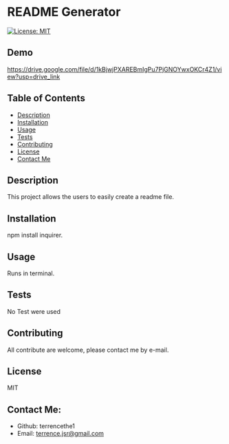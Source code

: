 # README Generator
  [![License: MIT](https://img.shields.io/badge/License-MIT-yellow.svg)](https://opensource.org/licenses/MIT)
  

 
 
  ## Demo 
  https://drive.google.com/file/d/1kBjwjPXAREBmIgPu7PjGNOYwxOKCr4Z1/view?usp=drive_link
  
  
  ## Table of Contents
  * [Description](#description)
  * [Installation](#installation)
  * [Usage](#usage)
  * [Tests](#tests)
  * [Contributing](#contributing)
  * [License](#license)
  * [Contact Me](#contact-me)
  
  ## Description 
  This project allows the users to easily create a readme file.
  
  ## Installation 
  npm install inquirer.
  
  ## Usage 
  Runs in terminal.
  
  ## Tests 
  No Test were used
  
  ## Contributing 
  All contribute are welcome, please contact me by e-mail.

  ## License 
  MIT
  
  
  
  ## Contact Me:
  * Github: terrencethe1
  * Email: terrence.jsr@gmail.com
  
  